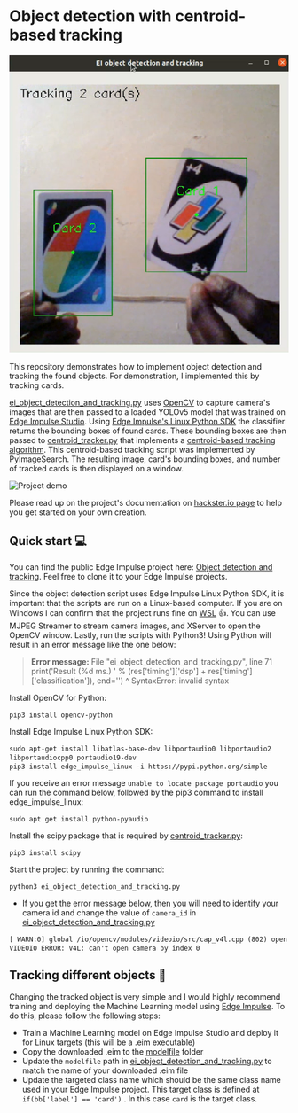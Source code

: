 # Object detection with centroid-based tracking

![Cover image](media/cover_image.png)

This repository demonstrates how to implement object detection and tracking the found objects. For demonstration, I implemented this by tracking cards. 

[ei_object_detection_and_tracking.py](ei_object_detection_and_tracking.py) uses [OpenCV](https://opencv.org/) to capture camera's images that are then passed to a loaded YOLOv5 model that was trained on [Edge Impulse Studio](https://edgeimpulse.com/). Using [Edge Impulse's Linux Python SDK](https://docs.edgeimpulse.com/docs/edge-impulse-for-linux/linux-python-sdk) the classifier returns the bounding boxes of found cards. These bounding boxes are then passed to [centroid_tracker.py](centroid_tracker.py) that implements a [centroid-based tracking algorithm](https://pyimagesearch.com/2018/07/23/simple-object-tracking-with-opencv/). This centroid-based tracking script was implemented by PyImageSearch. The resulting image, card's bounding boxes, and number of tracked cards is then displayed on a window.

![Project demo](media/object_detection_and_tracking_GIF.gif)

Please read up on the project's documentation on [hackster.io page](https://www.hackster.io/sologithu/object-detection-with-centroid-based-tracking-8b10e0) to help you get started on your own creation.

## Quick start :computer:

You can find the public Edge Impulse project here: [Object detection and tracking](https://studio.edgeimpulse.com/public/250177/latest). Feel free to clone it to your Edge Impulse projects.

Since the object detection script uses Edge Impulse Linux Python SDK, it is important that the scripts are run on a Linux-based computer. If you are on Windows I can confirm that the project runs fine on [WSL](https://learn.microsoft.com/en-us/windows/wsl/install) :thumbsup:. You can use MJPEG Streamer to stream camera images, and XServer to open the OpenCV window. Lastly, run the scripts with Python3! Using Python will result in an error message like the one below:

> **Error message:**   File "ei_object_detection_and_tracking.py", line 71
    print('Result (%d ms.) ' % (res['timing']['dsp'] + res['timing']['classification']), end='')
                                                                                            ^
SyntaxError: invalid syntax

Install OpenCV for Python:
```
pip3 install opencv-python
```

Install Edge Impulse Linux Python SDK:
```
sudo apt-get install libatlas-base-dev libportaudio0 libportaudio2 libportaudiocpp0 portaudio19-dev
pip3 install edge_impulse_linux -i https://pypi.python.org/simple
```

If you receive an error message ```unable to locate package portaudio``` you can run the command below, followed by the pip3 command to install edge_impulse_linux:
```
sudo apt get install python-pyaudio
```

Install the scipy package that is required by [centroid_tracker.py](centroid_tracker.py):
```
pip3 install scipy
```

Start the project by running the command:
```
python3 ei_object_detection_and_tracking.py
``` 

- If you get the error message below, then you will need to identify your camera id and change the value of  ```camera_id``` in [ei_object_detection_and_tracking.py](ei_object_detection_and_tracking.py)

```
[ WARN:0] global /io/opencv/modules/videoio/src/cap_v4l.cpp (802) open VIDEOIO ERROR: V4L: can't open camera by index 0
```

## Tracking different objects :rocket:

Changing the tracked object is very simple and I would highly recommend training and deploying the Machine Learning model using [Edge Impulse](https://edgeimpulse.com/). To do this, please follow the following steps:

- Train a Machine Learning model on Edge Impulse Studio and deploy it for Linux targets (this will be a .eim executable)
- Copy the downloaded .eim to the [modelfile](modelfile) folder
- Update the ```modelfile``` path in [ei_object_detection_and_tracking.py](ei_object_detection_and_tracking.py) to match the name of your downloaded .eim file
- Update the targeted class name which should be the same class name used in your Edge Impulse project. This target class is defined at ```if(bb['label'] == 'card')``` . In this case ```card``` is the target class.



